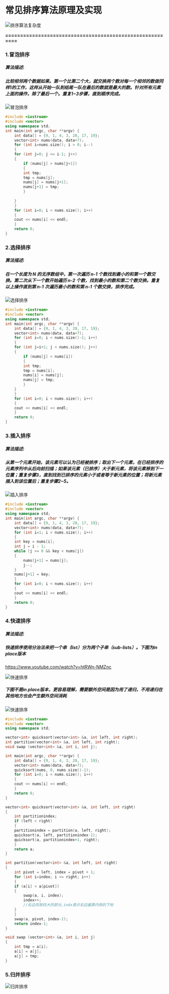 # 常见排序算法原理及实现

![排序算法复杂度](https://github.com/LiLiu1118/Leetcode-Solution/blob/main/Markdown%20Photos/%E6%8E%92%E5%BA%8F%E7%AE%97%E6%B3%95%E5%A4%8D%E6%9D%82%E5%BA%A6.png)

**=========================================================**

### 1.冒泡排序

##### 算法描述:

##### 比较相邻两个数据如果。第一个比第二个大，就交换两个数对每一个相邻的数做同样1的工作，这样从开始一队到结尾一队在最后的数就是最大的数。针对所有元素上面的操作，除了最后一个。重复1~3步骤，直到顺序完成。

![冒泡排序](https://github.com/LiLiu1118/Leetcode-Solution/blob/main/Markdown%20Photos/%E5%86%92%E6%B3%A1%E6%8E%92%E5%BA%8F.gif)

```c++
#include <iostream>
#include <vector>
using namespace std;
int main(int argc, char **argv) {
    int data[] = {9, 1, 4, 3, 20, 17, 19};
    vector<int> nums(data, data+7);
    for (int i=nums.size(); i > 0; i--)
    {
	for (int j=0; j <= i-1; j++)
	{
	    if (nums[j] > nums[j+1])
	    {
		int tmp;
		tmp = nums[j];
		nums[j] = nums[j+1];
		nums[j+1] = tmp;
	    }
	    
	}
    }
    for (int i=0; i < nums.size(); i++)
    {
	cout << nums[i] << endl;
    }    
    return 0;
}
```

### 2.选择排序

##### 算法描述:

##### 在一个长度为 N 的无序数组中，第一次遍历 n-1 个数找到最小的和第一个数交换。第二次从下一个数开始遍历 n-2 个数，找到最小的数和第二个数交换。重复以上操作直到第 n-1 次遍历最小的数和第 n-1 个数交换，排序完成。

![选择排序](https://github.com/LiLiu1118/Leetcode-Solution/blob/main/Markdown%20Photos/%E9%80%89%E6%8B%A9%E6%8E%92%E5%BA%8F.gif)

```c++
#include <iostream>
#include <vector>
using namespace std;
int main(int argc, char **argv) {
    int data[] = {9, 1, 4, 3, 20, 17, 19};
    vector<int> nums(data, data+7);
    for (int i=0; i < nums.size()-1; i++)
    {
	for (int j=i+1; j < nums.size(); j++)
	{
	    if (nums[j] < nums[i])
	    {
		int tmp;
		tmp = nums[i];
		nums[i] = nums[j];
		nums[j] = tmp;
	    }    
	}
    }
    for (int i=0; i < nums.size(); i++)
    {
	cout << nums[i] << endl;
    }    
    return 0;
}
```

### 3.插入排序

##### 算法描述:

##### 从第一个元素开始，该元素可以认为已经被排序；取出下一个元素，在已经排序的元素序列中从后向前扫描；如果该元素（已排序）大于新元素，将该元素移到下一位置；重复步骤3，直到找到已排序的元素小于或者等于新元素的位置；将新元素插入到该位置后；重复步骤2~5。

![插入排序](https://github.com/LiLiu1118/Leetcode-Solution/blob/main/Markdown%20Photos/%E6%8F%92%E5%85%A5%E6%8E%92%E5%BA%8F.gif)

```c++
#include <iostream>
#include <vector>
using namespace std;
int main(int argc, char **argv) {
    int data[] = {9, 1, 4, 3, 20, 17, 19};
    vector<int> nums(data, data+7);
    for (int i=1; i < nums.size(); i++)
    {
	int key = nums[i];
	int j = i - 1;
	while (j >= 0 && key < nums[j])
	{
	    nums[j+1] = nums[j];
	    j--;
	}
	nums[j+1] = key;	
    }
    for (int i=0; i < nums.size(); i++)
    {
	cout << nums[i] << endl;
    }    
    return 0;
}
```

### 4.快速排序

##### 算法描述:

##### 快速排序使用分治法来把一个串（list）分为两个子串（sub-lists）。下图为in place版本

https://www.youtube.com/watch?v=htRWn-NMZnc

![快速排序](https://github.com/LiLiu1118/Leetcode-Solution/blob/main/Markdown%20Photos/%E5%BF%AB%E9%80%9F%E6%8E%92%E5%BA%8F.gif)

##### 下图不是in place版本，更容易理解，需要额外空间是因为用了递归，不用递归在其他地方也会产生额外空间消耗

![快速排序](https://github.com/LiLiu1118/Leetcode-Solution/blob/main/Markdown%20Photos/%E5%BF%AB%E9%80%9F%E6%8E%92%E5%BA%8F.jpg)

```c++
#include <iostream>
#include <vector>
using namespace std;

vector<int> quicksort(vector<int> &a, int left, int right);
int partition(vector<int> &a, int left, int right);
void swap (vector<int> &a, int i, int j);

int main(int argc, char **argv) {
    int data[] = {9, 1, 4, 3, 20, 17, 19};
    vector<int> nums(data, data+7);
    quicksort(nums, 0, nums.size()-1);     
    for (int i=0; i < nums.size(); i++)
    {
	cout << nums[i] << endl;
    }
    return 0;
}

vector<int> quicksort(vector<int> &a, int left, int right)
{
    int partitionindex;
    if (left < right)
    {
	partitionindex = partition(a, left, right);
	quicksort(a, left, partitionindex-1);
	quicksort(a, partitionindex+1, right);
    }
    return a;
}

int partition(vector<int> &a, int left, int right)
{
    int pivot = left, index = pivot + 1;
    for (int i=index; i <= right; i++)
    {
	if (a[i] < a[pivot])
	{
	    swap(a, i, index);   
	    index++;
	    //右边存放较大的部分,indx表示右边最靠内侧的下标
	}
    }
    swap(a, pivot, index-1);
    return index-1;
}

void swap (vector<int> &a, int i, int j)
{
    int tmp = a[i];
    a[i] = a[j];
    a[j] = tmp;
}
```

### 5.归并排序

![归并排序](https://github.com/LiLiu1118/Leetcode-Solution/blob/main/Markdown%20Photos/%E5%BD%92%E5%B9%B6%E6%8E%92%E5%BA%8F.jpg)

